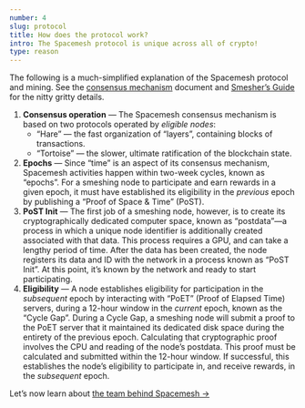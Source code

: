 ```yaml
---
number: 4
slug: protocol
title: How does the protocol work?
intro: The Spacemesh protocol is unique across all of crypto!
type: reason
---
```


The following is a much-simplified explanation of the Spacemesh protocol and mining. See the [consensus mechanism](https://spacemesh.io/blog/the-spacemesh-consensus-protocol/) document and [Smesher’s Guide](https://github.com/spacemeshos/wiki/wiki/Smesher-Guide) for the nitty gritty details.

1. **Consensus operation** — The Spacemesh consensus mechanism is based on two protocols operated by *eligible nodes*:
	- “Hare” — the fast organization of “layers”, containing blocks of transactions.
	- “Tortoise” — the slower, ultimate ratification of the blockchain state.
1. **Epochs** — Since “time” is an aspect of its consensus mechanism, Spacemesh activities happen within two-week cycles, known as “epochs”. For a smeshing node to participate and earn rewards in a given epoch, it must have established its eligibility in the *previous* epoch by publishing a “Proof of Space & Time” (PoST).
1. **PoST Init** — The first job of a smeshing node, however, is to create its cryptographically dedicated computer space, known as “postdata”—a process in which a unique node identifier is additionally created associated with that data. This process requires a GPU, and can take a lengthy period of time. After the data has been created, the node registers its data and ID with the network in a process known as “PoST Init”. At this point, it’s known by the network and ready to start participating.
1. **Eligibility** — A node establishes eligibility for participation in the *subsequent* epoch by interacting with “PoET” (Proof of Elapsed Time) servers, during  a 12-hour window in the *current* epoch, known as the “Cycle Gap”. During a Cycle Gap, a smeshing node will submit a proof to the PoET server that it maintained its dedicated disk space during the entirety of the previous epoch. Calculating that cryptographic proof involves the CPU and reading of the node’s postdata. This proof must be calculated and submitted within the 12-hour window. If successful, this establishes the node’s eligibility to participate in, and receive rewards, in the *subsequent* epoch.


Let’s now learn about [the team behind Spacemesh →](/team)